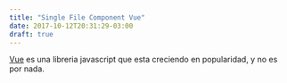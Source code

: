 ```yaml
---
title: "Single File Component Vue"
date: 2017-10-12T20:31:29-03:00
draft: true
---
```


[Vue](https://vuejs.org/) es una libreria javascript que esta creciendo en popularidad, y no es por nada.

